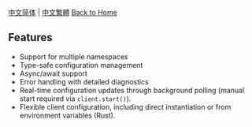 [中文简体](../zh-CN/Features.md) | [中文繁體](../zh-TW/Features.md)
[Back to Home](Home.md)

## Features

- Support for multiple namespaces
- Type-safe configuration management
- Async/await support
- Error handling with detailed diagnostics
- Real-time configuration updates through background polling (manual start required via `client.start()`).
- Flexible client configuration, including direct instantiation or from environment variables (Rust).
